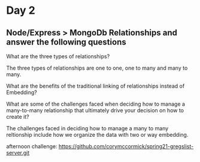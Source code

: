 # Day 2
 ## Node/Express > MongoDb Relationships and answer the following questions
What are the three types of relationships?

The three types of relationships are one to one, one to many and many to many.

What are the benefits of the traditional linking of relationships instead of Embedding?


What are some of the challenges faced when deciding how to manage a many-to-many relationship that ultimately drive your decision on how to create it? 

The challenges faced in deciding how to manage a many to many reltionship include how we organize the data with two or way embedding.

afternoon challenge: https://github.com/corymccormick/spring21-gregslist-server.git